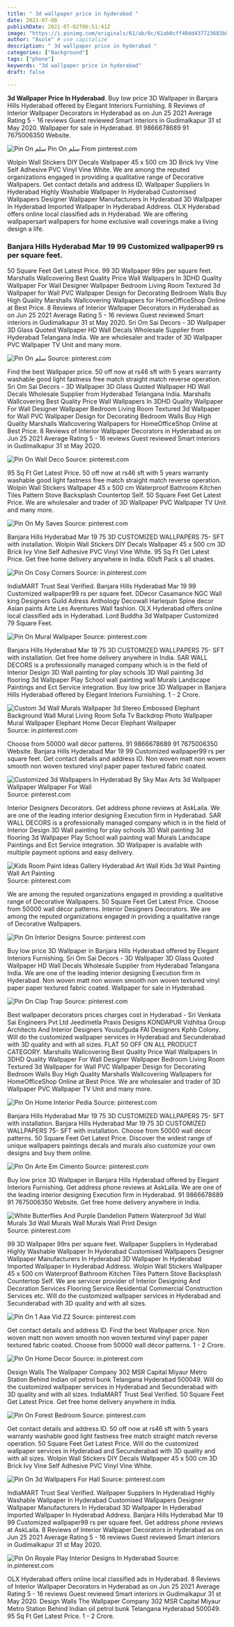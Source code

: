 ```yaml
---
title: " 3d wallpaper price in hyderabad "
date: 2021-07-08
publishDate: 2021-07-02T06:51:41Z
image: "https://i.pinimg.com/originals/61/ab/0c/61ab0cff40dd437723683b86f60e3b7f.jpg"
author: "Asole" # use capitalize
description: " 3d wallpaper price in hyderabad "
categories: ["Background"]
tags: ["phone"]
keywords: "3d wallpaper price in hyderabad"
draft: false

---
```



**3d Wallpaper Price In Hyderabad**. Buy low price 3D Wallpaper in Banjara Hills Hyderabad offered by Elegant Interiors Furnishing. 8 Reviews of Interior Wallpaper Decorators in Hyderabad as on Jun 25 2021 Average Rating 5 - 16 reviews Guest reviewed Smart interiors in Gudimalkapur 31 st May 2020. Wallpaper for sale in Hyderabad. 91 9866678689 91 7675006350 Website.

![Pin On سلم](https://i.pinimg.com/originals/d4/78/15/d47815c0802fb41962cf5a63b4b6df77.jpg "Pin On سلم")
Pin On سلم From pinterest.com


Wolpin Wall Stickers DIY Decals Wallpaper 45 x 500 cm 3D Brick Ivy Vine Self Adhesive PVC Vinyl Vine White. We are among the reputed organizations engaged in providing a qualitative range of Decorative Wallpapers. Get contact details and address ID. Wallpaper Suppliers In Hyderabad Highly Washable Wallpaper In Hyderabad Customised Wallpapers Designer Wallpaper Manufacturers In Hyderabad 3D Wallpaper In Hyderabad Imported Wallpaper In Hyderabad Address. OLX Hyderabad offers online local classified ads in Hyderabad. We are offering wallpapersart wallpapers for home exclusive wall coverings make a living design a life.

### Banjara Hills Hyderabad Mar 19 99 Customized wallpaper99 rs per square feet.

50 Square Feet Get Latest Price. 99 3D Wallpaper 99rs per square feet. Marshalls Wallcovering Best Quality Price Wall Wallpapers In 3DHD Quality Wallpaper For Wall Designer Wallpaper Bedroom Living Room Textured 3d Wallpaper for Wall PVC Wallpaper Design for Decorating Bedroom Walls Buy High Quality Marshalls Wallcovering Wallpapers for HomeOfficeShop Online at Best Price. 8 Reviews of Interior Wallpaper Decorators in Hyderabad as on Jun 25 2021 Average Rating 5 - 16 reviews Guest reviewed Smart interiors in Gudimalkapur 31 st May 2020. Sri Om Sai Decors - 3D Wallpaper 3D Glass Quoted Wallpaper HD Wall Decals Wholesale Supplier from Hyderabad Telangana India. We are wholesaler and trader of 3D Wallpaper PVC Wallpaper TV Unit and many more.


![Pin On سلم](https://i.pinimg.com/originals/d4/78/15/d47815c0802fb41962cf5a63b4b6df77.jpg "Pin On سلم")
Source: pinterest.com

Find the best Wallpaper price. 50 off now at rs46 sft with 5 years warranty washable good light fastness free match straight match reverse operation. Sri Om Sai Decors - 3D Wallpaper 3D Glass Quoted Wallpaper HD Wall Decals Wholesale Supplier from Hyderabad Telangana India. Marshalls Wallcovering Best Quality Price Wall Wallpapers In 3DHD Quality Wallpaper For Wall Designer Wallpaper Bedroom Living Room Textured 3d Wallpaper for Wall PVC Wallpaper Design for Decorating Bedroom Walls Buy High Quality Marshalls Wallcovering Wallpapers for HomeOfficeShop Online at Best Price. 8 Reviews of Interior Wallpaper Decorators in Hyderabad as on Jun 25 2021 Average Rating 5 - 16 reviews Guest reviewed Smart interiors in Gudimalkapur 31 st May 2020.

![Pin On Wall Deco](https://i.pinimg.com/originals/cf/42/8b/cf428b2669edb3e80d8b1ffa74bd287c.jpg "Pin On Wall Deco")
Source: pinterest.com

95 Sq Ft Get Latest Price. 50 off now at rs46 sft with 5 years warranty washable good light fastness free match straight match reverse operation. Wolpin Wall Stickers Wallpaper 45 x 500 cm Waterproof Bathroom Kitchen Tiles Pattern Stove Backsplash Countertop Self. 50 Square Feet Get Latest Price. We are wholesaler and trader of 3D Wallpaper PVC Wallpaper TV Unit and many more.

![Pin On My Saves](https://i.pinimg.com/originals/bb/32/6f/bb326f82764095a913287973016e8ad5.jpg "Pin On My Saves")
Source: pinterest.com

Banjara Hills Hyderabad Mar 19 75 3D CUSTOMIZED WALLPAPERS 75- SFT with installation. Wolpin Wall Stickers DIY Decals Wallpaper 45 x 500 cm 3D Brick Ivy Vine Self Adhesive PVC Vinyl Vine White. 95 Sq Ft Get Latest Price. Get free home delivery anywhere in India. 60sft Pack s all shades.

![Pin On Cosy Corners](https://i.pinimg.com/564x/88/e4/7b/88e47b62e1e384ccd9dcedb61489583d.jpg "Pin On Cosy Corners")
Source: in.pinterest.com

IndiaMART Trust Seal Verified. Banjara Hills Hyderabad Mar 19 99 Customized wallpaper99 rs per square feet. DDecor Casamance NGC Wall king Designers Guild Adress Anthology Decowall Harlequin Spine decor Asian paints Arte Les Aventures Wall fashion. OLX Hyderabad offers online local classified ads in Hyderabad. Lord Buddha 3d Wallpaper Customized 79 Square Feet.

![Pin On Mural Wallpaper](https://i.pinimg.com/originals/7b/88/ca/7b88ca69a2286a406df8015013d485c0.png "Pin On Mural Wallpaper")
Source: pinterest.com

Banjara Hills Hyderabad Mar 19 75 3D CUSTOMIZED WALLPAPERS 75- SFT with installation. Get free home delivery anywhere in India. SAR WALL DECORS is a professionally managed company which is in the field of Interior Design 3D Wall painting for play schools 3D Wall painting 3d flooring 3d Wallpaper Play School wall painting wall Murals Landscape Paintings and Ect Service integration. Buy low price 3D Wallpaper in Banjara Hills Hyderabad offered by Elegant Interiors Furnishing. 1 - 2 Crore.

![Custom 3d Wall Murals Wallpaper 3d Stereo Embossed Elephant Background Wall Mural Living Room Sofa Tv Backdrop Photo Wallpaper Mural Wallpaper Elephant Home Decor Elephant Wallpaper](https://i.pinimg.com/originals/71/c6/25/71c625c530ff3cd419bab167ac2a6c30.jpg "Custom 3d Wall Murals Wallpaper 3d Stereo Embossed Elephant Background Wall Mural Living Room Sofa Tv Backdrop Photo Wallpaper Mural Wallpaper Elephant Home Decor Elephant Wallpaper")
Source: in.pinterest.com

Choose from 50000 wall décor patterns. 91 9866678689 91 7675006350 Website. Banjara Hills Hyderabad Mar 19 99 Customized wallpaper99 rs per square feet. Get contact details and address ID. Non woven matt non woven smooth non woven textured vinyl paper paper textured fabric coated.

![Customized 3d Wallpapers In Hyderabad By Sky Max Arts 3d Wallpaper Wallpaper Wallpaper For Wall](https://i.pinimg.com/originals/09/84/f2/0984f21d8f7330e962d7b4a2a56229ec.jpg "Customized 3d Wallpapers In Hyderabad By Sky Max Arts 3d Wallpaper Wallpaper Wallpaper For Wall")
Source: pinterest.com

Interior Designers Decorators. Get address phone reviews at AskLaila. We are one of the leading interior designing Execution firm in Hyderabad. SAR WALL DECORS is a professionally managed company which is in the field of Interior Design 3D Wall painting for play schools 3D Wall painting 3d flooring 3d Wallpaper Play School wall painting wall Murals Landscape Paintings and Ect Service integration. 3D Wallpaper is available with multiple payment options and easy delivery.

![Kids Room Paint Ideas Gallery Hyderabad Art Wall Kids 3d Wall Painting Wall Art Painting](https://i.pinimg.com/originals/48/b5/35/48b535c7abeebc0497a3f6ddbc70357c.jpg "Kids Room Paint Ideas Gallery Hyderabad Art Wall Kids 3d Wall Painting Wall Art Painting")
Source: pinterest.com

We are among the reputed organizations engaged in providing a qualitative range of Decorative Wallpapers. 50 Square Feet Get Latest Price. Choose from 50000 wall décor patterns. Interior Designers Decorators. We are among the reputed organizations engaged in providing a qualitative range of Decorative Wallpapers.

![Pin On Interior Designs](https://i.pinimg.com/originals/57/c1/b7/57c1b7d768f5bd58ef92c0a919eee086.jpg "Pin On Interior Designs")
Source: pinterest.com

Buy low price 3D Wallpaper in Banjara Hills Hyderabad offered by Elegant Interiors Furnishing. Sri Om Sai Decors - 3D Wallpaper 3D Glass Quoted Wallpaper HD Wall Decals Wholesale Supplier from Hyderabad Telangana India. We are one of the leading interior designing Execution firm in Hyderabad. Non woven matt non woven smooth non woven textured vinyl paper paper textured fabric coated. Wallpaper for sale in Hyderabad.

![Pin On Clap Trap](https://i.pinimg.com/474x/e7/41/4e/e7414e096684302e818abcda95104dd0.jpg "Pin On Clap Trap")
Source: pinterest.com

Best wallpaper decorators prices charges cost in Hyderabad - Sri Venkata Sai Engineers Pvt Ltd Jeedimetla Praxis Designs KONDAPUR Vidhitsa Group Architects And Interior Designers Yousufguda FAI Designers Kphb Colony. Will do the customized wallpaper services in Hyderabad and Secunderabad with 3D quality and with all sizes. FLAT 50 OFF ON ALL PRODUCT CATEGORY. Marshalls Wallcovering Best Quality Price Wall Wallpapers In 3DHD Quality Wallpaper For Wall Designer Wallpaper Bedroom Living Room Textured 3d Wallpaper for Wall PVC Wallpaper Design for Decorating Bedroom Walls Buy High Quality Marshalls Wallcovering Wallpapers for HomeOfficeShop Online at Best Price. We are wholesaler and trader of 3D Wallpaper PVC Wallpaper TV Unit and many more.

![Pin On Home Interior Pedia](https://i.pinimg.com/originals/e0/30/b1/e030b102e097f0c8a3897e7678192184.jpg "Pin On Home Interior Pedia")
Source: pinterest.com

Banjara Hills Hyderabad Mar 19 75 3D CUSTOMIZED WALLPAPERS 75- SFT with installation. Banjara Hills Hyderabad Mar 19 75 3D CUSTOMIZED WALLPAPERS 75- SFT with installation. Choose from 50000 wall décor patterns. 50 Square Feet Get Latest Price. Discover the widest range of unique wallpapers paintings decals and murals also customize your own designs and buy them online.

![Pin On Arte Em Cimento](https://i.pinimg.com/originals/ed/16/05/ed160522ca6ab1e16e884c71d0a1d085.jpg "Pin On Arte Em Cimento")
Source: pinterest.com

Buy low price 3D Wallpaper in Banjara Hills Hyderabad offered by Elegant Interiors Furnishing. Get address phone reviews at AskLaila. We are one of the leading interior designing Execution firm in Hyderabad. 91 9866678689 91 7675006350 Website. Get free home delivery anywhere in India.

![White Butterflies And Purple Dandelion Pattern Waterproof 3d Wall Murals 3d Wall Murals Wall Murals Wall Print Design](https://i.pinimg.com/originals/e3/21/33/e321333e9708fa9a9beb8427bc2b8bfa.jpg "White Butterflies And Purple Dandelion Pattern Waterproof 3d Wall Murals 3d Wall Murals Wall Murals Wall Print Design")
Source: pinterest.com

99 3D Wallpaper 99rs per square feet. Wallpaper Suppliers In Hyderabad Highly Washable Wallpaper In Hyderabad Customised Wallpapers Designer Wallpaper Manufacturers In Hyderabad 3D Wallpaper In Hyderabad Imported Wallpaper In Hyderabad Address. Wolpin Wall Stickers Wallpaper 45 x 500 cm Waterproof Bathroom Kitchen Tiles Pattern Stove Backsplash Countertop Self. We are servicer provider of Interior Designing And Decoration Services Flooring Service Residential Commercial Construction Services etc. Will do the customized wallpaper services in Hyderabad and Secunderabad with 3D quality and with all sizes.

![Pin On 1 Aaa Vid Z2](https://i.pinimg.com/564x/f7/b2/23/f7b223907c18d3b8985c2a487d2c82fb.jpg "Pin On 1 Aaa Vid Z2")
Source: pinterest.com

Get contact details and address ID. Find the best Wallpaper price. Non woven matt non woven smooth non woven textured vinyl paper paper textured fabric coated. Choose from 50000 wall décor patterns. 1 - 2 Crore.

![Pin On Home Decor](https://i.pinimg.com/originals/ab/3c/b7/ab3cb788fbf2a2a77832737631144296.jpg "Pin On Home Decor")
Source: in.pinterest.com

Design Walls The Wallpaper Company 302 MSR Capital Miyaur Metro Station Behind Indian oil petrol bunk Telangana Hyderabad 500049. Will do the customized wallpaper services in Hyderabad and Secunderabad with 3D quality and with all sizes. IndiaMART Trust Seal Verified. 50 Square Feet Get Latest Price. Get free home delivery anywhere in India.

![Pin On Forest Bedroom](https://i.pinimg.com/originals/d7/f9/05/d7f9052d75d13f93357d4288531948d7.jpg "Pin On Forest Bedroom")
Source: pinterest.com

Get contact details and address ID. 50 off now at rs46 sft with 5 years warranty washable good light fastness free match straight match reverse operation. 50 Square Feet Get Latest Price. Will do the customized wallpaper services in Hyderabad and Secunderabad with 3D quality and with all sizes. Wolpin Wall Stickers DIY Decals Wallpaper 45 x 500 cm 3D Brick Ivy Vine Self Adhesive PVC Vinyl Vine White.

![Pin On 3d Wallpapers For Hall](https://i.pinimg.com/originals/9c/ee/bd/9ceebd7bd00cda7d925d5f9fc61e85ec.jpg "Pin On 3d Wallpapers For Hall")
Source: pinterest.com

IndiaMART Trust Seal Verified. Wallpaper Suppliers In Hyderabad Highly Washable Wallpaper In Hyderabad Customised Wallpapers Designer Wallpaper Manufacturers In Hyderabad 3D Wallpaper In Hyderabad Imported Wallpaper In Hyderabad Address. Banjara Hills Hyderabad Mar 19 99 Customized wallpaper99 rs per square feet. Get address phone reviews at AskLaila. 8 Reviews of Interior Wallpaper Decorators in Hyderabad as on Jun 25 2021 Average Rating 5 - 16 reviews Guest reviewed Smart interiors in Gudimalkapur 31 st May 2020.

![Pin On Royale Play Interior Designs In Hyderabad](https://i.pinimg.com/originals/61/ab/0c/61ab0cff40dd437723683b86f60e3b7f.jpg "Pin On Royale Play Interior Designs In Hyderabad")
Source: in.pinterest.com

OLX Hyderabad offers online local classified ads in Hyderabad. 8 Reviews of Interior Wallpaper Decorators in Hyderabad as on Jun 25 2021 Average Rating 5 - 16 reviews Guest reviewed Smart interiors in Gudimalkapur 31 st May 2020. Design Walls The Wallpaper Company 302 MSR Capital Miyaur Metro Station Behind Indian oil petrol bunk Telangana Hyderabad 500049. 95 Sq Ft Get Latest Price. 1 - 2 Crore.

